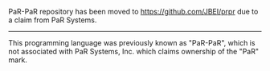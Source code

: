 PaR-PaR repository has been moved to https://github.com/JBEI/prpr due to a claim from PaR Systems.

----
This programming language was previously known as "PaR-PaR", which is not associated with PaR Systems, Inc. which claims ownership of the "PaR" mark.